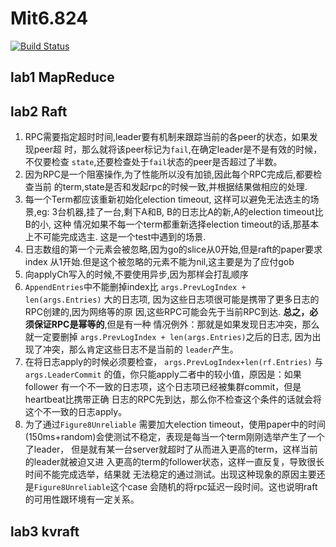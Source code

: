 # Mit6.824
[![Build Status](https://travis-ci.org/yuyang0/mit-6.824.svg?branch=master)](https://travis-ci.org/yuyang0/mit-6.824)

## lab1 MapReduce
## lab2 Raft

   1. RPC需要指定超时时间,leader要有机制来跟踪当前的各peer的状态，如果发现peer超
      时，那么就将该peer标记为`fail`,在确定leader是不是有效的时候，不仅要检查
      `state`,还要检查处于`fail`状态的peer是否超过了半数。
   2. 因为RPC是一个阻塞操作,为了性能所以没有加锁,因此每个RPC完成后,都要检查当前
      的term,state是否和发起rpc的时候一致,并根据结果做相应的处理.
   3. 每一个Term都应该重新初始化election timeout, 这样可以避免无法选主的场景,eg:
      3台机器,挂了一台,剩下A和B, B的日志比A的新,A的election timeout比B的小, 这种
      情况如果不每一个term都重新选择election timeout的话,那基本上不可能完成选主.
      这是一个test中遇到的场景.
   4. 日志数组的第一个元素会被忽略,因为go的slice从0开始,但是raft的paper要求index
      从1开始.但是这个被忽略的元素不能为nil,这主要是为了应付gob
   5. 向applyCh写入的时候,不要使用异步,因为那样会打乱顺序
   6. `AppendEntries`中不能删掉index比 `args.PrevLogIndex + len(args.Entries)`
      大的日志项, 因为这些日志项很可能是携带了更多日志的RPC创建的,因为网络等的原
      因,这些RPC可能会先于当前RPC到达. **总之，必须保证RPC是幂等的**,但是有一种
      情况例外：那就是如果发现日志冲突，那么就一定要删掉 `args.PrevLogIndex +
      len(args.Entries)`之后的日志, 因为出现了冲突，那么肯定这些日志不是当前的
      `leader`产生。
   7. 在将日志apply的时候必须要检查， `args.PrevLogIndex+len(rf.Entries)` 与
      `args.LeaderCommit` 的值，你只能apply二者中的较小值，原因是：如果follower
      有一个不一致的日志项，这个日志项已经被集群commit，但是heartbeat比携带正确
      日志的RPC先到达，那么你不检查这个条件的话就会将这个不一致的日志apply。
   8. 为了通过`Figure8Unreliable` 需要加大election timeout，使用paper中的时间
      (150ms+random)会使测试不稳定，表现是每当一个term刚刚选举产生了一个了leader，
      但是就有某一台server就超时了从而进入更高的term，这样当前的leader就被迫又进
      入更高的term的follower状态，这样一直反复，导致很长时间不能完成选举，结果就
      无法稳定的通过测试。出现这种现象的原因主要还是`Figure8Unreliable`这个case
      会随机的将rpc延迟一段时间。这也说明raft的可用性跟环境有一定关系。

## lab3 kvraft
